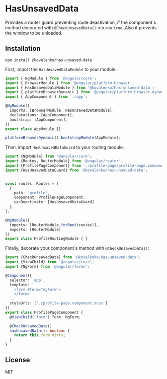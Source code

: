 # HasUnsavedData

Provides a router guard preventing route deactivation, 
if the component\`s method decorated with `@CheckUnsavedData()` returns `true`.
Also it prevents the window to be unloaded.

## Installation

```
npm install @kovalenko/has-unsaved-data
```

First, import the `HasUnsavedDataModule` to your module:

```typescript
import { NgModule } from '@angular/core';
import { BrowserModule } from '@angular/platform-browser';
import { HasUnsavedDataModule } from '@kovalenko/has-unsaved-data';
import { platformBrowserDynamic } from '@angular/platform-browser-dynamic';
import { AppComponent } from './app';

@NgModule({
  imports: [BrowserModule, HasUnsavedDataModule],
  declarations: [AppComponent],
  bootstrap: [AppComponent],
})
export class AppModule {}

platformBrowserDynamic().bootstrapModule(AppModule);
```

Then, import `HasUnsavedDataGuard` to your routing module:

```typescript
import {NgModule} from '@angular/core';
import {Routes, RouterModule} from '@angular/router';
import {ProfilePageComponent} from './profile-page/profile-page.component';
import {HasUnsavedDataGuard} from '@kovalenko/has-unsaved-data';


const routes: Routes = [
  {
    path: 'profile',
    component: ProfilePageComponent,
    canDeactivate: [HasUnsavedDataGuard]
  },
];

@NgModule({
  imports: [RouterModule.forRoot(routes)],
  exports: [RouterModule]
})
export class ProfileRoutingModule { }
```

Finally, decorate your component\`s method with `@CheckUnsavedData()`:

```typescript
import {CheckUnsavedData} from '@kovalenko/has-unsaved-data';
import {ViewChild} from '@angular/core';
import {NgForm} from '@angular/forms';

@Component({
  selector: 'app',
  template: `
    <form #form="ngForm">
    </form>
  `,
  styleUrls: ['./profile-page.component.scss']
})
export class ProfilePageComponent {
  @ViewChild('form') form: NgForm;

  @CheckUnsavedData()
  hasUnsavedData(): boolean {
    return this.form.dirty;
  }
}
```

## License

MIT
